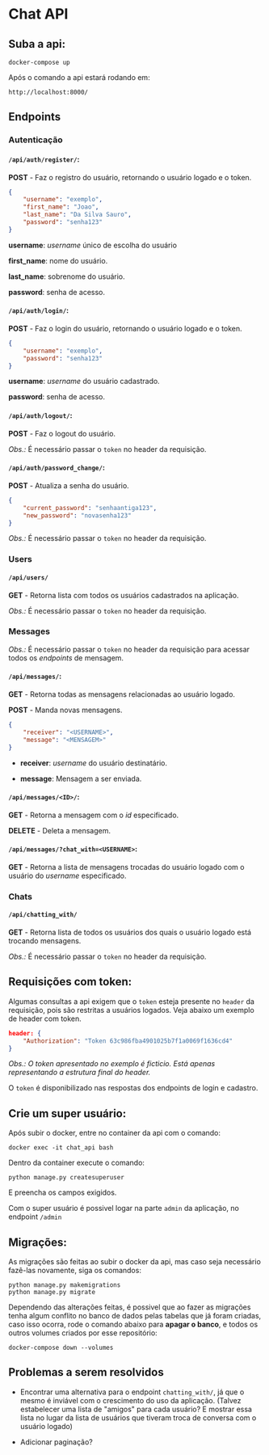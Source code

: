 # Chat API

## Suba a api:

```
docker-compose up
```

Após o comando a api estará rodando em:

```
http://localhost:8000/
```

## Endpoints

### Autenticação
#### `/api/auth/register/`:

**POST** - Faz o registro do usuário, retornando o usuário logado e o token.

```json
{
    "username": "exemplo",
    "first_name": "Joao",
    "last_name": "Da Silva Sauro",
    "password": "senha123"
}
```

**username**: *username* único de escolha do usuário

**first_name**: nome do usuário.

**last_name**: sobrenome do usuário.

**password**: senha de acesso.


#### `/api/auth/login/`:

**POST** - Faz o login do usuário, retornando o usuário logado e o token.

```json
{
    "username": "exemplo",
    "password": "senha123"
}
```

**username**: *username* do usuário cadastrado.

**password**: senha de acesso.


#### `/api/auth/logout/`:

**POST** - Faz o logout do usuário.

*Obs.:* É necessário passar o `token` no header da requisição.


#### `/api/auth/password_change/`:

**POST** - Atualiza a senha do usuário.

```json
{
    "current_password": "senhaantiga123",
    "new_password": "novasenha123"
}
```

*Obs.:* É necessário passar o `token` no header da requisição.


### Users

#### `/api/users/`

**GET** - Retorna lista com todos os usuários cadastrados na aplicação.

*Obs.:* É necessário passar o `token` no header da requisição.


### Messages

*Obs.:* É necessário passar o `token` no header da requisição para acessar todos os *endpoints* de mensagem.

#### `/api/messages/`: 

**GET** - Retorna todas as mensagens relacionadas ao usuário logado.  

**POST** - Manda novas mensagens.  

```json
{
    "receiver": "<USERNAME>",
    "message": "<MENSAGEM>"
}
```

* **receiver**: *username* do usuário destinatário.

* **message**: Mensagem a ser enviada.


#### `/api/messages/<ID>/`:

**GET** - Retorna a mensagem com o *id* especificado.

**DELETE** - Deleta a mensagem.


#### `/api/messages/?chat_with=<USERNAME>`: 

**GET** - Retorna a lista de mensagens trocadas do usuário logado com o usuário do *username* especificado.


### Chats

#### `/api/chatting_with/`

**GET** - Retorna lista de todos os usuários dos quais o usuário logado está trocando mensagens.

*Obs.:* É necessário passar o `token` no header da requisição.

## Requisições com token:

Algumas consultas a api exigem que o `token` esteja presente no `header` da requisição, pois são restritas a usuários logados. Veja abaixo um exemplo de header com token.

``` json
header: {
    "Authorization": "Token 63c986fba4901025b7f1a0069f1636cd4"
}
```
*Obs.: O token apresentado no exemplo é ficticio. Está apenas representando a estrutura final do header.*

O `token` é disponibilizado nas respostas dos endpoints de login e cadastro.



## Crie um super usuário:

Após subir o docker, entre no container da api com o comando:

```
docker exec -it chat_api bash
```

Dentro da container execute o comando:

```
python manage.py createsuperuser
```

E preencha os campos exigidos.

Com o super usuário é possivel logar na parte `admin` da aplicação, no endpoint `/admin`

## Migrações:

As migrações são feitas ao subir o docker da api, mas caso seja necessário fazê-las novamente, siga os comandos:

```
python manage.py makemigrations
python manage.py migrate
```

Dependendo das alterações feitas, é possivel que ao fazer as migrações tenha algum conflito no banco de dados pelas tabelas que já foram criadas, caso isso ocorra, rode o comando abaixo para **apagar o banco**, e todos os outros volumes criados por esse repositório:

```
docker-compose down --volumes
```

## Problemas a serem resolvidos

- Encontrar uma alternativa para o endpoint `chatting_with/`, já que o mesmo é inviável com o crescimento do uso da aplicação. (Talvez estabelecer uma lista de "amigos" para cada usuário? E mostrar essa lista no lugar da lista de usuários que tiveram troca de conversa com o usuário logado) 

- Adicionar paginação?